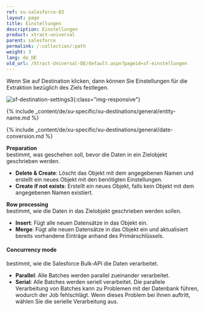 ```yaml
---
ref: xu-salesforce-03
layout: page
title: Einstellungen
description: Einstellungen
product: xtract-universal
parent: salesforce
permalink: /:collection/:path
weight: 3
lang: de_DE
old_url: /Xtract-Universal-DE/default.aspx?pageid=sf-einstellungen
---
```


Wenn Sie auf Destination klicken, dann können Sie Einstellungen für die Extraktion bezüglich des Ziels festlegen.

![sf-destination-settings3](/img/content/sf-destination-settings3.PNG){:class="img-responsive"}

{% include _content/de/xu-specific/xu-destinations/general/entity-name.md %}

{% include _content/de/xu-specific/xu-destinations/general/date-conversion.md %}

**Preparation**<br>
bestimmt, was geschehen soll, bevor die Daten in ein Zielobjekt geschrieben werden.
- **Delete & Create**: Löscht das Objekt mit dem angegebenen Namen und erstellt ein neues Objekt mit den benötigten Einstellungen.
- **Create if not exists**: Erstellt ein neues Objekt, falls kein Objekt mit dem angegebenen Namen existiert.

**Row processing**<br>
bestimmt, wie die Daten in das Zielobjekt geschrieben werden sollen.
- **Insert**: Fügt alle neuen Datensätze in das Objekt ein.
- **Merge**: Fügt alle neuen Datensätze in das Objekt ein und aktualisiert bereits vorhandene Einträge anhand des Primärschlüssels.

#### Concurrency mode

bestimmt, wie die Salesforce Bulk-API die Daten verarbeitet.
- **Parallel**: Alle Batches werden parallel zueinander verarbeitet.
- **Serial**: Alle Batches werden seriell verarbeitet.
Die parallele Verarbeitung von Batches kann zu Problemen mit der Datenbank führen, wodurch der Job fehlschlägt. Wenn dieses Problem bei Ihnen auftritt, wählen Sie die serielle Verarbeitung aus.



